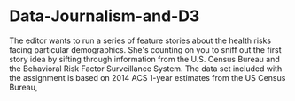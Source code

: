 # Data-Journalism-and-D3
The editor wants to run a series of feature stories about the health risks facing particular demographics. She's counting on you to sniff out the first story idea by sifting through information from the U.S. Census Bureau and the Behavioral Risk Factor Surveillance System. The data set included with the assignment is based on 2014 ACS 1-year estimates from the US Census Bureau, 
